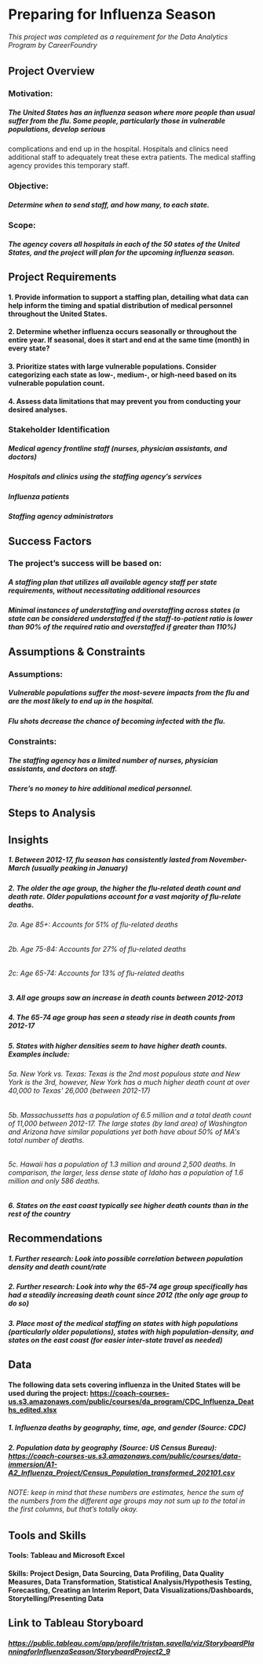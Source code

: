 # Preparing for Influenza Season
###### This project was completed as a requirement for the Data Analytics Program by CareerFoundry

## Project Overview

### Motivation​:​ ​
##### The United States has an influenza season where more people than usual suffer from the flu. Some people, particularly those in vulnerable populations, develop serious
complications and end up in the hospital. Hospitals and clinics need additional staff to adequately treat these extra patients. The medical staffing agency provides this temporary staff.
### Objective​:​ 
##### ​Determine when to send staff, and how many, to each state.
### Scope: 
##### ​The agency covers all hospitals in each of the 50 states of the United States, and the project will plan for the upcoming influenza season.

## Project Requirements
#### 1. Provide information to support a staffing plan, detailing what data can help inform the timing and spatial distribution of medical personnel throughout the United States.
#### 2. Determine whether influenza occurs seasonally or throughout the entire year. If seasonal, does it start and end at the same time (month) in every state?
#### 3. Prioritize states with large vulnerable populations. Consider categorizing each state as low-, medium-, or high-need based on its vulnerable population count.
#### 4. Assess data limitations that may prevent you from conducting your desired analyses.


### Stakeholder Identification
##### Medical agency frontline staff (nurses, physician assistants, and doctors)
##### Hospitals and clinics using the staffing agency’s services
##### Influenza patients
##### Staffing agency administrators

## Success Factors
### The project’s success will be based on:
##### A staffing plan that utilizes all available agency staff per state requirements, without necessitating additional resources
##### Minimal instances of understaffing and overstaffing across states (a state can be considered understaffed if the staff-to-patient ratio is lower than 90% of the required ratio and overstaffed if greater than 110%)

## Assumptions & Constraints

### Assumptions:
##### Vulnerable populations suffer the most-severe impacts from the flu and are the most likely to end up in the hospital.
##### Flu shots decrease the chance of becoming infected with the flu. 

### Constraints:
##### The staffing agency has a limited number of nurses, physician assistants, and doctors on staff.
##### There’s no money to hire additional medical personnel.

## Steps to Analysis

## Insights

##### 1. Between 2012-17, flu season has consistently lasted from November-March (usually peaking in January)
##### 2. The older the age group, the higher the flu-related death count and death rate. Older populations account for a vast majority of flu-relate deaths. 
###### 2a. Age 85+: Accounts for 51% of flu-related deaths
###### 2b. Age 75-84: Accounts for 27% of flu-related deaths
###### 2c: Age 65-74: Accounts for 13% of flu-related deaths
##### 3. All age groups saw an increase in death counts between 2012-2013
##### 4. The 65-74 age group has seen a steady rise in death counts from 2012-17
##### 5. States with higher densities seem to have higher death counts. Examples include: 
###### 5a. New York vs. Texas: Texas is the 2nd most populous state and New York is the 3rd, however, New York has a much higher death count at over 40,000 to Texas' 26,000 (between 2012-17)
###### 5b. Massachussetts has a population of 6.5 million and a total death count of 11,000 between 2012-17. The large states (by land area) of Washington and Arizona have similar populations yet both have about 50% of MA's total number of deaths.
###### 5c. Hawaii has a population of 1.3 million and around 2,500 deaths. In comparison, the larger, less dense state of Idaho has a population of 1.6 million and only 586 deaths.
##### 6. States on the east coast typically see higher death counts than in the rest of the country

## Recommendations
##### 1. Further research: Look into possible correlation between population density and death count/rate
##### 2. Further research: Look into why the 65-74 age group specifically has had a steadily increasing death count since 2012 (the only age group to do so)
##### 3. Place most of the medical staffing on states with high populations (particularly older populations), states with high population-density, and states on the east coast (for easier inter-state travel as needed)


## Data

#### The following data sets covering influenza in the United States will be used during the project: https://coach-courses-us.s3.amazonaws.com/public/courses/da_program/CDC_Influenza_Deaths_edited.xlsx
##### 1. Influenza deaths by geography, time, age, and gender (Source:​ ​CDC)

##### 2. Population data by geography (Source: US Census Bureau): https://coach-courses-us.s3.amazonaws.com/public/courses/data-immersion/A1-A2_Influenza_Project/Census_Population_transformed_202101.csv
###### NOTE: keep in mind that these numbers are estimates, hence the sum of the numbers from the different age groups may not sum up to the total in the first columns, but that’s totally okay.


## Tools and Skills
#### Tools: Tableau and Microsoft Excel
#### Skills: Project Design, Data Sourcing, Data Profiling, Data Quality Measures, Data Transformation, Statistical Analysis/Hypothesis Testing, Forecasting, Creating an Interim Report, Data Visualizations/Dashboards, Storytelling/Presenting Data

## Link to Tableau Storyboard
##### https://public.tableau.com/app/profile/tristan.savella/viz/StoryboardPlanningforInfluenzaSeason/StoryboardProject2_9
